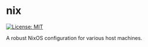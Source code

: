 # nix
[![License: MIT](https://img.shields.io/badge/License-MIT-yellow.svg)](LICENSE.md)

A robust NixOS configuration for various host machines. 